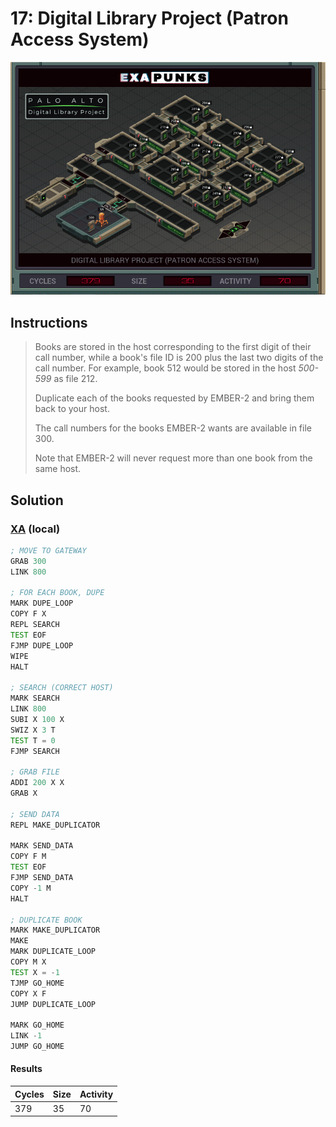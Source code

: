 # 17: Digital Library Project (Patron Access System)

<div align="center"><img src="EXAPUNKS - Digital Library Project (379, 35, 70, 2022-12-11-20-05-53).gif" /></div>

## Instructions
> Books are stored in the host corresponding to the first digit of their call number, while a book's file ID is 200 plus the last two digits of the call number. For example, book 512 would be stored in the host *500-599* as file 212.
> 
> Duplicate each of the books requested by EMBER-2 and bring them back to your host.
> 
> The call numbers for the books EMBER-2 wants are available in file 300.
> 
> Note that EMBER-2 will never request more than one book from the same host.

## Solution

### [XA](XA.exa) (local)
```asm
; MOVE TO GATEWAY
GRAB 300
LINK 800

; FOR EACH BOOK, DUPE
MARK DUPE_LOOP
COPY F X
REPL SEARCH
TEST EOF
FJMP DUPE_LOOP
WIPE
HALT

; SEARCH (CORRECT HOST)
MARK SEARCH
LINK 800
SUBI X 100 X
SWIZ X 3 T
TEST T = 0
FJMP SEARCH

; GRAB FILE
ADDI 200 X X
GRAB X

; SEND DATA
REPL MAKE_DUPLICATOR

MARK SEND_DATA
COPY F M
TEST EOF
FJMP SEND_DATA
COPY -1 M
HALT

; DUPLICATE BOOK
MARK MAKE_DUPLICATOR
MAKE
MARK DUPLICATE_LOOP
COPY M X
TEST X = -1
TJMP GO_HOME
COPY X F
JUMP DUPLICATE_LOOP

MARK GO_HOME
LINK -1
JUMP GO_HOME
```

#### Results
| Cycles | Size | Activity |
|--------|------|----------|
| 379    | 35   | 70       |

